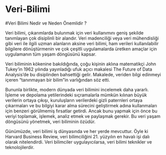 # Veri-Bilimi
#Veri Bilimi Nedir ve Neden Önemlidir ?

Veri bilimi, çıkarımlarda bulunmak için veri kullanımını geniş şekilde tanımlayan çok disiplinli bir alandır. Veri madenciliği veya veri mühendisliği gibi veri ile ilgili uzman alanların aksine veri bilimi, ham verileri kullanılabilir bilgilere dönüştürmenin ve çok çeşitli uygulamalarda üretken amaçlar için uygulamanın tüm yaşam döngüsünü kapsar.

Veri biliminin kökenine bakıldığında, çoğu kişinin aklına matematikçi John Tukey’in 1962 yılında yayınladığı ufuk açıcı makalesi The Future of Data Analysis’de bu disiplinden bahsettiği gelir. Makalede, veriden bilgi edinmeyi içeren “tanınmayan bir bilim”in varlığından söz etti.

Bununla birlikte, modern dünyada veri bilimini incelemek daha yararlı. İşleme ve depolama yetilerindeki sıçramalarla mümkün kılınan büyük verilerin ortaya çıkışı, kuruluşların verilerdeki gizli paternleri ortaya çıkarmaları ve bu bilgiyi karar alma sürecini geliştirmek adına kullanmaları için benzeri görülmemiş fırsatlar getirdi. Ancak bunu yapmak için önce bu veriyi toplamak, işlemek, analiz etmek ve paylaşmak gerekir. Bu veri yaşam döngüsünü yönetmek, veri biliminin özüdür.

Günümüzde, veri bilimi iş dünyasında ve her yerde mevcuttur. Öyle ki Harvard Business Review, veri bilimciliğini 21. yüzyılın en havalı işi dalı olarak nitelendirdi. Veri bilimciler uygulayıcılarsa, veri bilimi teknikler ve teknolojilerdir.
